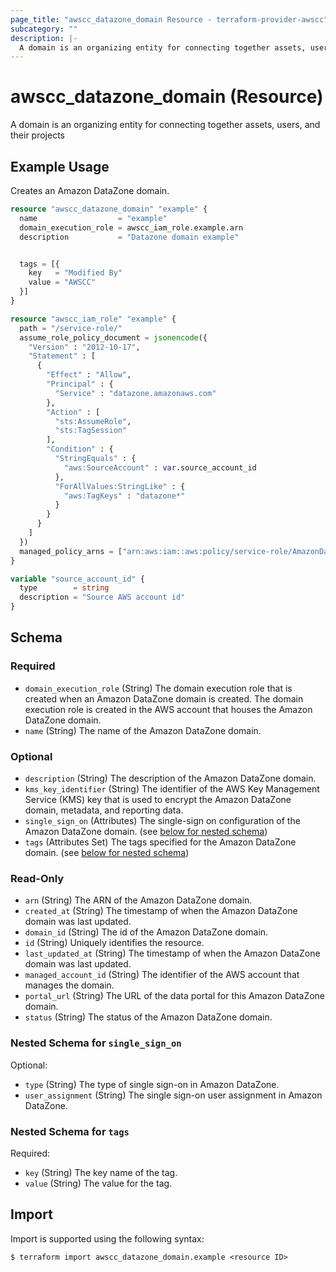 ```yaml
---
page_title: "awscc_datazone_domain Resource - terraform-provider-awscc"
subcategory: ""
description: |-
  A domain is an organizing entity for connecting together assets, users, and their projects
---
```


# awscc_datazone_domain (Resource)

A domain is an organizing entity for connecting together assets, users, and their projects

## Example Usage

Creates an Amazon DataZone domain.

```terraform
resource "awscc_datazone_domain" "example" {
  name                  = "example"
  domain_execution_role = awscc_iam_role.example.arn
  description           = "Datazone domain example"


  tags = [{
    key   = "Modified By"
    value = "AWSCC"
  }]
}

resource "awscc_iam_role" "example" {
  path = "/service-role/"
  assume_role_policy_document = jsonencode({
    "Version" : "2012-10-17",
    "Statement" : [
      {
        "Effect" : "Allow",
        "Principal" : {
          "Service" : "datazone.amazonaws.com"
        },
        "Action" : [
          "sts:AssumeRole",
          "sts:TagSession"
        ],
        "Condition" : {
          "StringEquals" : {
            "aws:SourceAccount" : var.source_account_id
          },
          "ForAllValues:StringLike" : {
            "aws:TagKeys" : "datazone*"
          }
        }
      }
    ]
  })
  managed_policy_arns = ["arn:aws:iam::aws:policy/service-role/AmazonDataZoneDomainExecutionRolePolicy"]
}

variable "source_account_id" {
  type        = string
  description = "Source AWS account id"
}
```

<!-- schema generated by tfplugindocs -->
## Schema

### Required

- `domain_execution_role` (String) The domain execution role that is created when an Amazon DataZone domain is created. The domain execution role is created in the AWS account that houses the Amazon DataZone domain.
- `name` (String) The name of the Amazon DataZone domain.

### Optional

- `description` (String) The description of the Amazon DataZone domain.
- `kms_key_identifier` (String) The identifier of the AWS Key Management Service (KMS) key that is used to encrypt the Amazon DataZone domain, metadata, and reporting data.
- `single_sign_on` (Attributes) The single-sign on configuration of the Amazon DataZone domain. (see [below for nested schema](#nestedatt--single_sign_on))
- `tags` (Attributes Set) The tags specified for the Amazon DataZone domain. (see [below for nested schema](#nestedatt--tags))

### Read-Only

- `arn` (String) The ARN of the Amazon DataZone domain.
- `created_at` (String) The timestamp of when the Amazon DataZone domain was last updated.
- `domain_id` (String) The id of the Amazon DataZone domain.
- `id` (String) Uniquely identifies the resource.
- `last_updated_at` (String) The timestamp of when the Amazon DataZone domain was last updated.
- `managed_account_id` (String) The identifier of the AWS account that manages the domain.
- `portal_url` (String) The URL of the data portal for this Amazon DataZone domain.
- `status` (String) The status of the Amazon DataZone domain.

<a id="nestedatt--single_sign_on"></a>
### Nested Schema for `single_sign_on`

Optional:

- `type` (String) The type of single sign-on in Amazon DataZone.
- `user_assignment` (String) The single sign-on user assignment in Amazon DataZone.


<a id="nestedatt--tags"></a>
### Nested Schema for `tags`

Required:

- `key` (String) The key name of the tag.
- `value` (String) The value for the tag.

## Import

Import is supported using the following syntax:

```shell
$ terraform import awscc_datazone_domain.example <resource ID>
```